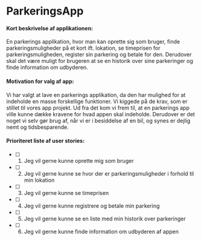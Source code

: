 # ParkeringsApp #

#### Kort beskrivelse af applikationen: ####
En parkerings applikation, hvor man kan oprette sig som bruger, finde parkeringsmuligheder på et kort ift. lokation, se timeprisen for parkeringsmuligheden, register sin parkering og betale for den. Derudover skal det være muligt for brugeren at se en historik over sine parkeringer og finde information om udbyderen.

#### Motivation for valg af app: ####
Vi har valgt at lave en parkerings applikation, da den har mulighed for at indeholde en masse forskellige funktioner. Vi kiggede på de krav, som er stillet til vores app projekt. Ud fra det kom vi frem til, at en parkerings app ville kunne dække kravene for hvad appen skal indeholde. Derudover er det noget vi selv gør brug af, når vi er i besiddelse af en bil, og synes er dejlig nemt og tidsbesparende.

#### Prioriteret liste af user stories: ####
- [ ] 1. Jeg vil gerne kunne oprette mig som bruger
- [ ] 2. Jeg vil gerne kunne se hvor der er parkeringsmuligheder i forhold til min lokation
- [ ] 3. Jeg vil gerne kunne se timeprisen
- [ ] 4. Jeg vil gerne kunne registrere og betale min parkering
- [ ] 5. Jeg vil gerne kunne se en liste med min historik over parkeringer
- [ ] 6. Jeg vil gerne kunne finde information om udbyderen af appen
